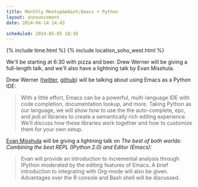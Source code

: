 ```yaml
---
title: Monthly Meetup&mdash;Emacs + Python
layout: announcement
date: 2014-04-14 14:43

scheduled: 2014-05-05 18:30
---
```


{% include time.html %}
{% include location_soho_west.html %}

We'll be starting at 6:30 with pizza and beer. Drew Werner will be giving a full-length talk, and we'll also have a lightning talk by Evan Misshula.

Drew Werner ([twitter](https://twitter.com/wernerdrew), [github](https://github.com/wernerandrew)) will be talking about using Emacs as a Python IDE:

> With a little effort, Emacs can be a powerful, multi-language IDE with code completion, documentation lookup, and more. Taking Python as our language, we will show how to use the the auto-complete, epc, and jedi.el libraries to create a semantically rich editing experience. We’ll discuss how these libraries work together and how to customize them for your own setup.

[Evan Misshula](http://johnjayresearch.org/rec/) will be giving a lightning talk on *The best of both worlds: Combining the best  REPL (IPython 2.0) and Editor (Emacs):*

> Evan will provide an introduction to incremental analysis through IPython moderated by the editing features of Emacs. A brief introduction to integrating with Org-mode will also be given. Advantages over the R console and Bash shell will be discussed.
